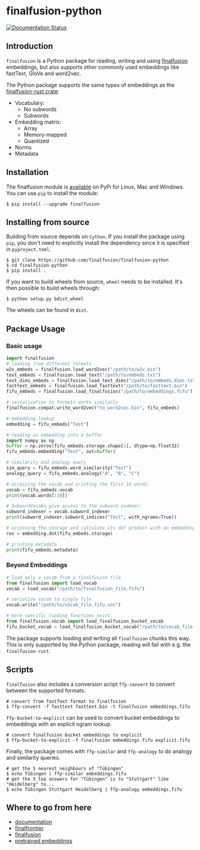 # finalfusion-python
[![Documentation Status](https://readthedocs.org/projects/finalfusion-python/badge/?version=latest)](https://finalfusion-python.readthedocs.io/en/0.7.1/?badge=0.7.1)

## Introduction

`finalfusion` is a Python package for reading, writing and using 
[finalfusion](https://finalfusion.github.io) embeddings, but also
supports other commonly used embeddings like fastText, GloVe and
word2vec. 

The Python package supports the same types of embeddings as the
[finalfusion-rust crate](https://docs.rs/finalfusion/):

* Vocabulary:
  * No subwords
  * Subwords
* Embedding matrix:
  * Array
  * Memory-mapped
  * Quantized
* Norms
* Metadata

## Installation

The finalfusion module is
[available](https://pypi.org/project/finalfusion/#files) on PyPi for Linux,
Mac and Windows. You can use `pip` to install the module:

~~~shell
$ pip install --upgrade finalfusion
~~~

## Installing from source

Building from source depends on `Cython`. If you install the package using
`pip`, you don't need to explicitly install the dependency since it is
specified in `pyproject.toml`.

~~~shell
$ git clone https://github.com/finalfusion/finalfusion-python
$ cd finalfusion-python
$ pip install .
~~~

If you want to build wheels from source, `wheel` needs to be installed.
It's then possible to build wheels through:

~~~shell
$ python setup.py bdist_wheel
~~~

The wheels can be found in `dist`.

## Package Usage

### Basic usage

~~~python
import finalfusion
# loading from different formats
w2v_embeds = finalfusion.load_word2vec("/path/to/w2v.bin")
text_embeds = finalfusion.load_text("/path/to/embeds.txt")
text_dims_embeds = finalfusion.load_text_dims("/path/to/embeds.dims.txt")
fasttext_embeds = finalfusion.load_fasttext("/path/to/fasttext.bin")
fifu_embeds = finalfusion.load_finalfusion("/path/to/embeddings.fifu")

# serialization to formats works similarly
finalfusion.compat.write_word2vec("to_word2vec.bin", fifu_embeds)

# embedding lookup
embedding = fifu_embeds["Test"]

# reading an embedding into a buffer
import numpy as np
buffer = np.zeros(fifu_embeds.storage.shape[1], dtype=np.float32)
fifu_embeds.embedding("Test", out=buffer)

# similarity and analogy query
sim_query = fifu_embeds.word_similarity("Test")
analogy_query = fifu_embeds.analogy("A", "B", "C")

# accessing the vocab and printing the first 10 words
vocab = fifu_embeds.vocab
print(vocab.words[:10])

# SubwordVocabs give access to the subword indexer:
subword_indexer = vocab.subword_indexer
print(subword_indexer.subword_indices("Test", with_ngrams=True))

# accessing the storage and calculate its dot product with an embedding
res = embedding.dot(fifu_embeds.storage)

# printing metadata
print(fifu_embeds.metadata) 
~~~

### Beyond Embeddings

~~~Python
# load only a vocab from a finalfusion file
from finalfusion import load_vocab
vocab = load_vocab("/path/to/finalfusion_file.fifu")

# serialize vocab to single file
vocab.write("/path/to/vocab_file.fifu.voc")

# more specific loading functions exist
from finalfusion.vocab import load_finalfusion_bucket_vocab
fifu_bucket_vocab = load_finalfusion_bucket_vocab("/path/to/vocab_file.fifu.voc")
~~~

The package supports loading and writing all `finalfusion` chunks this way.
This is only supported by the Python package, reading will fail with e.g.
the `finalfusion-rust`.

## Scripts

`finalfusion` also includes a conversion script `ffp-convert` to convert
between the supported formats.
~~~shell
# convert from fastText format to finalfusion
$ ffp-convert -f fasttext fasttext.bin -t finalfusion embeddings.fifu
~~~

`ffp-bucket-to-explicit` can be used to convert bucket embeddings to embeddings
with an explicit ngram lookup.
~~~shell
# convert finalfusion bucket embeddings to explicit
$ ffp-bucket-to-explicit -f finalfusion embeddings.fifu explicit.fifu
~~~ 

Finally, the package comes with `ffp-similar` and `ffp-analogy` to do
analogy and similarity queries.
~~~shell
# get the 5 nearest neighbours of "Tübingen"
$ echo Tübingen | ffp-similar embeddings.fifu
# get the 5 top answers for "Tübingen" is to "Stuttgart" like "Heidelberg" to...
$ echo Tübingen Stuttgart Heidelberg | ffp-analogy embeddings.fifu
~~~

## Where to go from here

  * [documentation](https://finalfusion-python.readthedocs.io/en/0.7.1)
  * [finalfrontier](https://finalfusion.github.io/finalfrontier)
  * [finalfusion](https://finalfusion.github.io/)
  * [pretrained embeddings](https://finalfusion.github.io/pretrained)

